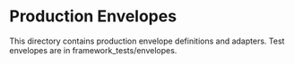 # Production Envelopes

This directory contains production envelope definitions and adapters. Test envelopes are in framework_tests/envelopes.